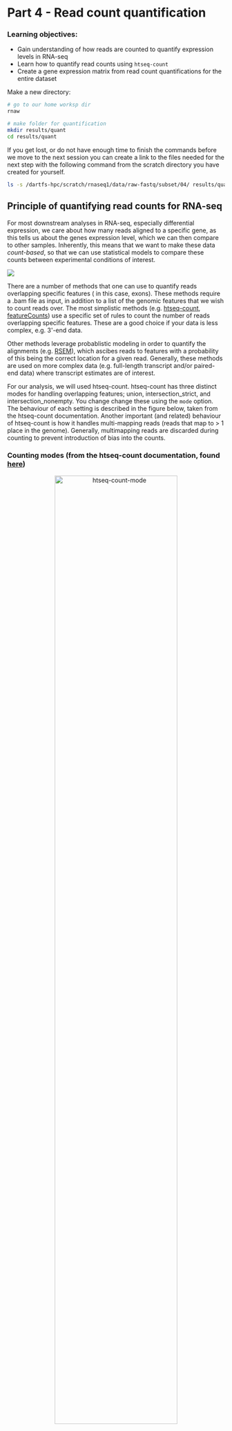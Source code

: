 
# Part 4 - Read count quantification 

### Learning objectives: 
- Gain understanding of how reads are counted to quantify expression levels in RNA-seq
- Learn how to quantify read counts using `htseq-count`
- Create a gene expression matrix from read count quantifications for the entire dataset

Make a new directory: 
```bash 
# go to our home worksp dir
rnaw 

# make folder for quantification
mkdir results/quant
cd results/quant
```

If you get lost, or do not have enough time to finish the commands before we move to the next session you can create a link to the files needed for the next step with the following command from the scratch directory you have created for yourself.

```bash
ls -s /dartfs-hpc/scratch/rnaseq1/data/raw-fastq/subset/04/ results/quant/
```


## Principle of quantifying read counts for RNA-seq 
For most downstream analyses in RNA-seq, especially differential expression, we care about how many reads aligned to a specific gene, as this tells us about the genes expression level, which we can then compare to other samples. Inherently, this means that we want to make these data *count-based*, so that we can use statistical models to compare these counts between experimental conditions of interest. 

![](../figures/quant_principle.png)

There are a number of methods that one can use to quantify reads overlapping specific features ( in this case, exons). These methods require a .bam file as input, in addition to a list of the genomic features that we wish to count reads over. The most simplistic methods (e.g. [htseq-count](https://htseq.readthedocs.io/en/release_0.11.1/count.html), [featureCounts](http://subread.sourceforge.net/)) use a specific set of rules to count the number of reads overlapping specific features. These are a good choice if your data is less complex, e.g. 3'-end data. 

Other methods leverage probablistic modeling in order to quantify the alignments (e.g. [RSEM](https://deweylab.github.io/RSEM/)), which ascibes reads to features with a probability of this being the correct location for a given read. Generally, these methods are used on more complex data (e.g. full-length transcript and/or paired-end data) where transcript estimates are of interest. 

For our analysis, we will used htseq-count. htseq-count has three distinct modes for handling overlapping features; union, intersection_strict, and intersection_nonempty. You change change these using the `mode` option. The behaviour of each setting is described in the figure below, taken from the htseq-count documentation. Another important (and related) behaviour of htseq-count is how it handles multi-mapping reads (reads that map to > 1 place in the genome). Generally, multimapping reads are discarded during counting to prevent introduction of bias into the counts. 

### Counting modes (from the htseq-count documentation, found [here](https://htseq.readthedocs.io/en/release_0.11.1/count.html))

<p align="center">
<img src="../figures/htseq-count-mode.png" alt="htseq-count-mode"
	title="" width="75%" height="75%" />
</p>	

One of the most important options in htseq-count is `strandedness`. It is critical to select the correct option for `strandedness` (`-s`) for your dataset, otherwise you may incorrectly use, or throw away, a lot of information. The default setting in htseq-count for `strandedness` is `yes`. This means reads will only be counted as overlapping a feature provided they map to the same strand as the feature. If your data was generated using an unstranded library preparation protocol, as in this experiment, we must set this option to `no`. Failiure to do so would mean you would throw away ~50% of all your reads, as they will be distributed equally across both strands for each feature in an unstranded library.  

Another important option in htseq-count is `t` or `type` which specifies which feature type (3rd column of a GTF file) you want to count features over. The default is `exon` which works for GTF files from Ensembl, such as the file we will be using. However, this can be changed to any feature in your GTF file, so theoretically can be used to count any feature you have annotated. 

When counting paired-end data (such as in this experiemnt) your .bam files should be sorted before running htseq-count, and you can specify how your .bam is sorted using the `-r` option. `name` indicates they are sorted by read name, `pos` indicates they are sorted by genomic position. 

## Run htseq-count on your .bam file 
```bash
htseq-count \
	-f bam \
	-s no \
	-r pos \
	../alignment/SRR1039508.Aligned.sortedByCoord.out.bam \
	/dartfs-hpc/scratch/rnaseq1/refs/Homo_sapiens.GRCh38.97.chr20.gtf > SRR1039508.htseq-counts
```

There are numerous settings that can be tweaked and turned on/off in htseq-count. I strongly recommend you **read the manual** before running htseq-count so that you understand all the default options and available settings. 

.... Let it run...

Lets have a look at the resulting file. 
```bash
# how many lines 
wc -l SRR1039508.htseq-counts

# first few rows 
head SRR1039508.htseq-counts

# importantly, lets check the last few rows as these contain some important info 
tail -n 12 SRR1039508.htseq-counts
```

Additional exercise: 
- Can you visually confirm the read count returned in htseq-count by looking at the .bam file in IGV? 

## Run htseq-count on the rest of our samples 
```bash
ls ../alignment/*.Aligned.sortedByCoord.out.bam | while read x; do

  # save the file name
  sample=`echo "$x"`
  # get everything in file name before "/" (to remove '../alignment/')
  sample=`echo "$sample" | cut -d"/" -f3`
  # get everything in file name before "_" e.g. "SRR1039508"
  sample=`echo "$sample" | cut -d"." -f1`
  echo processing "$sample"
  
  htseq-count \
	-f bam \
	-s no \
	-r pos \
	../alignment/${sample}.Aligned.sortedByCoord.out.bam \
	/dartfs-hpc/scratch/rnaseq1/refs/Homo_sapiens.GRCh38.97.chr20.gtf > ${sample}.htseq-counts
done
```

## Generate the gene expression matrix of raw read counts

The final step in the pre-processing of RNA-seq data for differential expression analysis is to concatenate your read counts into a gene expression matrix that contains the counts from all your samples. We will do this at the command line, however there are also ways to directly read the output of programs like htseq-count and RSEM directly into R without concatenating them into a matrix before hand (discussed on day2). 

![](../figures/ge-matrix.png)

Loop over htseq-count output files and extract the read count column 
```bash
# set up an array that we will fill with shorthand sample names
myarray=()

# loop over htseq.counts files and extract 2nd column (the raw read counts) using 'cut' command
while read x;  do
	# split up sample names to remove everything after "_"
	sname=`echo "$x"`
	sname=`echo "$sname" | cut -d"_" -f1`
	# extract second column of file to get read counts only 
	echo counts for "$sname" being extracted
	cut -f2 $x > "$sname".tmp.counts
	# save shorthand sample names into an array  
	sname2="$sname"
	myarray+=($sname2)
done < <(ls -1 *.htseq-counts | sort)
```

Paste all gene IDs into a file with each to make the gene expression matrix
```bash 
# extract ENSG gene IDs from one of the files 
cut -f1 SRR1039508.htseq-counts > gene_IDs.txt

# use the paste command to put geneIDs and raw counts for all files in 1 file
paste gene_IDs.txt *.tmp.counts > tmp_all_counts.txt

# check it looks good 
head tmp_all_counts.txt 
```

Save sample names in the array into text file 
```bash 
# look at the contents of the array we made with shorthand sample names 
echo ${myarray[@]}

# print contents of array into text file with each element on a new line 
printf "%s\n" "${myarray[@]}" > names.txt
cat names.txt
```

Put sample names in the file with counts to form row headers and complete the gene expression matrix
```bash 
# make a file to fill 
touch all_counts.txt

# use the 'cat' command (concatenate) to put all tmp.counts.txt files into all_counts.txt
cat <(cat names.txt | sort | paste -s) tmp_all_counts.txt > all_counts.txt

# view head of file 
head all_counts.txt

# how many lines 
wc -l all_counts.txt
``` 

Remove all the tmp files 
```bash 
rm -f *tmp*
```

In practice, you would have generated the `.htseq.counts` files using all genes accross the entire genome, and using all of the samples in the dataset, instead of the four samples we used in these examples. So that we have the complete set of counts available for day 2, we have made a complete raw counts matrix for you to use. You can find this in `/dartfs-hpc/scratch/rnaseq1/data/htseq-counts/`. It is also is the GitHub repository that you downloaded in the `Day-2` folder, as we will be loading it into `R` tomorrow for the differential expression analysis. 

Have a quick look at it: 
```bash 
head /dartfs-hpc/scratch/rnaseq1/data/htseq-count/all_counts.txt

# how many lines 
cat /dartfs-hpc/scratch/rnaseq1/data/htseq-count/all_counts.txt | wc -l 
```
